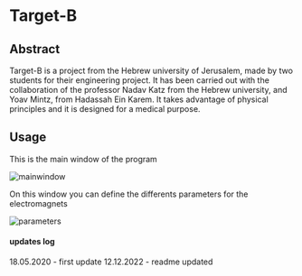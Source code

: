 # Target-B

## Abstract

Target-B is a project from the Hebrew university of Jerusalem, made by two students for their engineering project. It has been carried out with the collaboration of the professor Nadav Katz from the Hebrew university, and Yoav Mintz, from Hadassah Ein Karem. It takes advantage of physical principles and it is designed for a medical purpose.

## Usage

This is the main window of the program

![mainwindow](https://user-images.githubusercontent.com/69756617/207135927-f3a22cb2-5cf5-44b5-bc76-adf4b824263d.png)


On this window you can define the differents parameters for the electromagnets

![parameters](https://user-images.githubusercontent.com/69756617/207135932-272774eb-b701-43d2-a019-7c5c4cc391f2.jpg)



#### updates log
18.05.2020 - first update
12.12.2022 - readme updated
